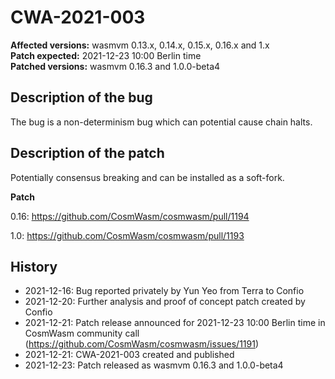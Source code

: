 # CWA-2021-003

**Affected versions:** wasmvm 0.13.x, 0.14.x, 0.15.x, 0.16.x and 1.x<br>
**Patch expected:** 2021-12-23 10:00 Berlin time<br>
**Patched versions:** wasmvm 0.16.3 and 1.0.0-beta4

## Description of the bug

The bug is a non-determinism bug which can potential cause chain halts.

## Description of the patch

Potentially consensus breaking and can be installed as a soft-fork.

**Patch**

0.16: https://github.com/CosmWasm/cosmwasm/pull/1194

1.0: https://github.com/CosmWasm/cosmwasm/pull/1193

## History

- 2021-12-16: Bug reported privately by Yun Yeo from Terra to Confio
- 2021-12-20: Further analysis and proof of concept patch created by Confio
- 2021-12-21: Patch release announced for 2021-12-23 10:00 Berlin time in CosmWasm community call (https://github.com/CosmWasm/cosmwasm/issues/1191)
- 2021-12-21: CWA-2021-003 created and published
- 2021-12-23: Patch released as wasmvm 0.16.3 and 1.0.0-beta4
